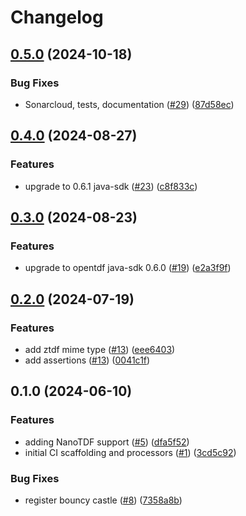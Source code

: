 # Changelog

## [0.5.0](https://github.com/opentdf/nifi/compare/v0.4.0...v0.5.0) (2024-10-18)


### Bug Fixes

* Sonarcloud, tests, documentation ([#29](https://github.com/opentdf/nifi/issues/29)) ([87d58ec](https://github.com/opentdf/nifi/commit/87d58ecfe64c414edca8a691417c366fc23545c9))

## [0.4.0](https://github.com/opentdf/nifi/compare/v0.3.0...v0.4.0) (2024-08-27)


### Features

* upgrade to 0.6.1 java-sdk ([#23](https://github.com/opentdf/nifi/issues/23)) ([c8f833c](https://github.com/opentdf/nifi/commit/c8f833c61371ed1cf6c03011490b800ca5ac2ecd))

## [0.3.0](https://github.com/opentdf/nifi/compare/v0.2.0...v0.3.0) (2024-08-23)


### Features

* upgrade to opentdf java-sdk 0.6.0 ([#19](https://github.com/opentdf/nifi/issues/19)) ([e2a3f9f](https://github.com/opentdf/nifi/commit/e2a3f9f709bb8f1de6c45d8be8416659dd079133))

## [0.2.0](https://github.com/opentdf/nifi/compare/v0.1.0...v0.2.0) (2024-07-19)


### Features

* add ztdf mime type ([#13](https://github.com/opentdf/nifi/issues/13)) ([eee6403](https://github.com/opentdf/nifi/commit/eee6403fd2d3c9eff97fca94634b29482f691f1e))
* add assertions ([#13](https://github.com/opentdf/nifi/issues/14)) ([0041c1f](https://github.com/opentdf/nifi/commit/0041c1fba56b9b4e98bbb4b9541394b22c959d8b))
  
## 0.1.0 (2024-06-10)


### Features

* adding NanoTDF support ([#5](https://github.com/opentdf/nifi/issues/5)) ([dfa5f52](https://github.com/opentdf/nifi/commit/dfa5f5272db6a5d0bc267b578f1909471002d8a7))
* initial CI scaffolding and processors ([#1](https://github.com/opentdf/nifi/issues/1)) ([3cd5c92](https://github.com/opentdf/nifi/commit/3cd5c9284b2841c88019c13ea2635162c3dc919c))


### Bug Fixes

* register bouncy castle ([#8](https://github.com/opentdf/nifi/issues/8)) ([7358a8b](https://github.com/opentdf/nifi/commit/7358a8b00eb81cd3e3b7c8be91220a5ee7b82276))
